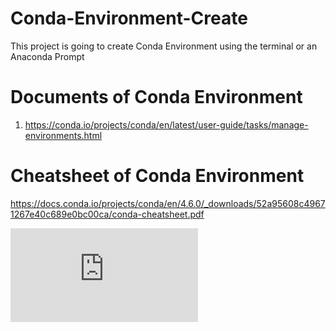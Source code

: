 # Conda-Environment-Create
This project is going to create Conda Environment using the terminal or an Anaconda Prompt 

# Documents of Conda Environment
1. https://conda.io/projects/conda/en/latest/user-guide/tasks/manage-environments.html
# Cheatsheet of Conda Environment
https://docs.conda.io/projects/conda/en/4.6.0/_downloads/52a95608c49671267e40c689e0bc00ca/conda-cheatsheet.pdf

![Cheatsheet](https://docs.conda.io/projects/conda/en/4.6.0/_downloads/52a95608c49671267e40c689e0bc00ca/conda-cheatsheet.pdf)
